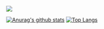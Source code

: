 [![](https://komarev.com/ghpvc/?username=smuyyh&color=blueviolet)](https://github.com/smuyyh)

[![Anurag's github stats](https://github-readme-stats.vercel.app/api?username=smuyyh&theme=vue-dark&show_icons=true&show_icons=true&include_all_commits=true&hide_rank=false)](https://github.com/smuyyh)
[![Top Langs](https://github-readme-stats.vercel.app/api/top-langs/?username=smuyyh&layout=compact)](https://github.com/smuyyh)
